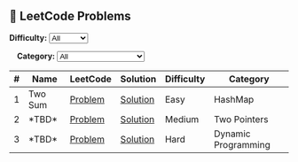<h2>🧠 LeetCode Problems</h2>

<!-- Filter Controls -->
<div style="margin-bottom: 1em;">
  <label for="difficulty-filter"><strong>Difficulty:</strong></label>
  <select id="difficulty-filter" onchange="filterTable()">
    <option value="">All</option>
    <option value="Easy">Easy</option>
    <option value="Medium">Medium</option>
    <option value="Hard">Hard</option>
  </select>

  <label for="category-filter" style="margin-left: 1em;"><strong>Category:</strong></label>
  <select id="category-filter" onchange="filterTable()">
    <option value="">All</option>
    <option value="Array">Array</option>
    <option value="HashMap">HashMap</option>
    <option value="Two Pointers">Two Pointers</option>
    <option value="Dynamic Programming">Dynamic Programming</option>
    <option value="Graph">Graph</option>
    <!-- Add more categories as needed -->
  </select>
</div>

<!-- Problem Table -->
<table>
  <thead>
    <tr>
      <th>#</th>
      <th>Name</th>
      <th>LeetCode</th>
      <th>Solution</th>
      <th>Difficulty</th>
      <th>Category</th>
    </tr>
  </thead>
  <tbody id="problem-table">
    <tr data-difficulty="Easy" data-category="HashMap">
      <td>1</td>
      <td>Two Sum</td>
      <td><a href="https://leetcode.com/problems/two-sum/" target="_blank">Problem</a></td>
      <td><a href="/leetcode/two-sum/">Solution</a></td>
      <td>Easy</td>
      <td>HashMap</td>
    </tr>
    <tr data-difficulty="Medium" data-category="Two Pointers">
      <td>2</td>
      <td>*TBD*</td>
      <td><a href="#">Problem</a></td>
      <td><a href="#">Solution</a></td>
      <td>Medium</td>
      <td>Two Pointers</td>
    </tr>
    <tr data-difficulty="Hard" data-category="Dynamic Programming">
      <td>3</td>
      <td>*TBD*</td>
      <td><a href="#">Problem</a></td>
      <td><a href="#">Solution</a></td>
      <td>Hard</td>
      <td>Dynamic Programming</td>
    </tr>
    <!-- Add more rows below -->
  </tbody>
</table>

<!-- Filter Script -->
<script>
  function filterTable() {
    const difficulty = document.getElementById('difficulty-filter').value;
    const category = document.getElementById('category-filter').value;
    const rows = document.querySelectorAll('#problem-table tr');

    rows.forEach(row => {
      const rowDifficulty = row.getAttribute('data-difficulty');
      const rowCategory = row.getAttribute('data-category');

      const matchesDifficulty = !difficulty || rowDifficulty === difficulty;
      const matchesCategory = !category || rowCategory === category;

      row.style.display = matchesDifficulty && matchesCategory ? '' : 'none';
    });
  }
</script>
